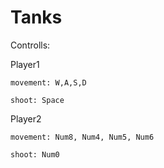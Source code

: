 # Tanks

Controlls:

  Player1
  
    movement: W,A,S,D
    
    shoot: Space
    
  Player2
  
    movement: Num8, Num4, Num5, Num6
    
    shoot: Num0
